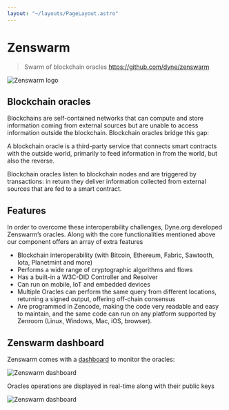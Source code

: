 ```yaml
---
layout: "~/layouts/PageLayout.astro"
---
```

# Zenswarm

> Swarm of blockchain oracles https://github.com/dyne/zenswarm 

![Zenswarm logo](https://raw.githubusercontent.com/dyne/zenswarm/main/docs/zenswarm.svg)

## Blockchain oracles

Blockchains are self-contained networks that can compute and store information coming from external sources but are unable to access information outside the blockchain. Blockchain oracles bridge this gap:

A blockchain oracle is a third-party service that connects smart contracts with the outside world, primarily to feed information in from the world, but also the reverse. 

Blockchain oracles listen to blockchain nodes and are triggered by transactions: in return they deliver information collected from external sources that are fed to a smart contract. 
## Features
In order to overcome these interoperability challenges, Dyne.org developed Zenswarm’s oracles. Along with the core functionalities mentioned above our component offers an array of extra features 
- Blockchain interoperability (with Bitcoin, Ethereum, Fabric, Sawtooth, Iota, Planetmint and more)
- Performs a wide range of cryptographic algorithms and flows
- Has a built-in a W3C-DID Controller and Resolver
- Can run on mobile, IoT and embedded devices 
- Multiple Oracles can perform the same query from different locations, returning a signed output, offering off-chain consensus
- Are programmed in Zencode, making the code very readable and easy to maintain, and the same code can run on any platform supported by Zenroom (Linux, Windows, Mac, iOS, browser).


## Zenswarm dashboard

Zenswarm comes with a [dashboard](https://github.com/dyne/Zenswarm-Dashboard) to monitor the oracles:

![Zenswarm dashboard](/images/Zenswarm-Dashboard2.png)

Oracles operations are displayed in real-time along with their public keys

![Zenswarm dashboard](/images/Zenswarm-Dashboard3.png)






